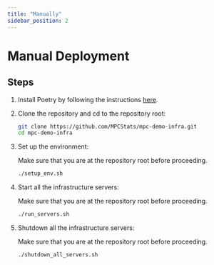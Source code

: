```yaml
---
title: "Manually"
sidebar_position: 2
---
```


# Manual Deployment

## Steps
1. Install Poetry by following the instructions [here](https://python-poetry.org/docs/#installation).

1. Clone the repository and cd to the repository root:

   ```bash
   git clone https://github.com/MPCStats/mpc-demo-infra.git
   cd mpc-demo-infra
   ```

1. Set up the environment:

   Make sure that you are at the repository root before proceeding.

   ```bash
   ./setup_env.sh
   ```

1. Start all the infrastructure servers:

   Make sure that you are at the repository root before proceeding.

   ```bash
   ./run_servers.sh
   ```

1. Shutdown all the infrastructure servers:

   Make sure that you are at the repository root before proceeding.

   ```bash
   ./shutdown_all_servers.sh
   ```
